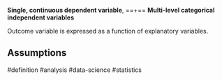 **Single, continuous dependent variable**,
==+==
**Multi-level categorical independent variables**

Outcome variable is expressed as a function of explanatory variables.


## Assumptions



#definition #analysis #data-science #statistics 
